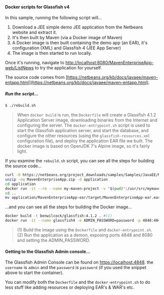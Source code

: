 #### Docker scripts for Glassfish v4

In this sample, running the following script will...

1. Download a JEE simple demo JEE application from the Netbeans website and extract it.
1. It's then built by Maven (via a Docker image of Maven)
1. A Docker image is then built containing the demo app (an EAR), it's configuration (XML) and Glassfish 4 (JEE App Server)
1. The image is then started to run locally.

Once it's running, navigate to [http://localhost:8080/MavenEnterpriseApp-web/ListNews](http://localhost:8080/MavenEnterpriseApp-web/ListNews) to try the application for yourself. 

The source code comes from [https://netbeans.org/kb/docs/javaee/maven-entapp.html](https://netbeans.org/kb/docs/javaee/maven-entapp.html).

##### Run the script...

```bash
$ ./rebuild.sh
```

> When `docker build` is run, the `Dockerfile` will create a Glassfish 4.1.2 Application Server image, downloading binaries from the Internet and configuring the server. The `docker-entrypoint.sh` script is used to start the Glassfish application server, and start the database, and configure the other resources (using the `glassfish-resources.xml` configuration file), and deploy the application EAR file we built. The docker image is based on OpenJDK 7's Alpine image, so it's fairly light.

If you examine the `rebuild.sh` script, you can see all the steps for building the source code...

```bash
curl -O https://netbeans.org/project_downloads/samples/Samples/JavaEE/MavenEnterpriseApp.zip
unzip -oq MavenEnterpriseApp.zip -d application
cd application
docker run -it --rm --name my-maven-project -v "$(pwd)":/usr/src/mymaven -w /usr/src/mymaven maven:3.5-jdk-7-alpine mvn clean install
cd ..
mv application/MavenEnterpriseApp-ear/target/MavenEnterpriseApp-ear.ear .
```

...and you can see all the steps for building the Docker image...

```bash
docker build -t benwilcock/glassfish:4.1.2 . #(1)
docker run -it --name glassfish4 -e ADMIN_PASSWORD=password -p 4848:4848 -p 8080:8080 -d benwilcock/glassfish:4.1.2 #(2)
```

> (1) Build the image using the `Dockerfile` and `docker-entrypoint.sh`. (2) Run the application as a demon, exposing ports 4848 and 8080 and setting the ADMIN_PASSWORD.

#### Getting to the Glassfish Admin console...

The Glassfish Admin Console can be found on [https://localhost:4848](https://localhost:4848). the `username` is `admin` and the `password` is `password` (if you used the snippet above to start the container).

You can modify both the `Dockerfile` and the `docker-entrypoint.sh` to do less stuff like adding resources or deploying EAR's & WAR's etc.

